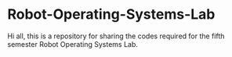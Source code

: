 # Robot-Operating-Systems-Lab

Hi all, this is a repository for sharing the codes required for the fifth semester Robot Operating Systems Lab. 
